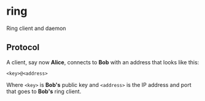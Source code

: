 # ring
Ring client and daemon

## Protocol

A client, say now **Alice**, connects to **Bob** with an address that looks like this:

```
<key>@<address>
```

Where `<key>` is **Bob's** public key and `<address>` is the IP address and port that goes to **Bob's** ring client.